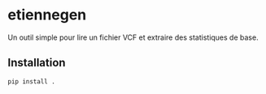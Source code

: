 # etiennegen

Un outil simple pour lire un fichier VCF et extraire des statistiques de base.

## Installation

```bash
pip install .


